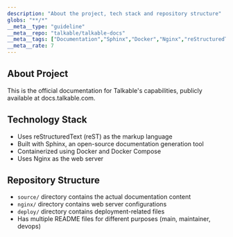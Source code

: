 ```yaml
---
description: "About the project, tech stack and repository structure"
globs: "**/*"
__meta__type: "guideline"
__meta__repo: "talkable/talkable-docs"
__meta__tags: ["Documentation","Sphinx","Docker","Nginx","reStructuredText"]
__meta__rate: 7
---
```

## About Project

This is the official documentation for Talkable's capabilities, publicly available at docs.talkable.com.

## Technology Stack

- Uses reStructuredText (reST) as the markup language
- Built with Sphinx, an open-source documentation generation tool
- Containerized using Docker and Docker Compose
- Uses Nginx as the web server

## Repository Structure

- `source/` directory contains the actual documentation content
- `nginx/` directory contains web server configurations
- `deploy/` directory contains deployment-related files
- Has multiple README files for different purposes (main, maintainer, devops)